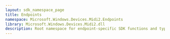 ```yaml
---
layout: sdk_namespace_page
title: Endpoints
namespace: Microsoft.Windows.Devices.Midi2.Endpoints
library: Microsoft.Windows.Devices.Midi2.dll
description: Root namespace for endpoint-specific SDK functions and types
---
```

